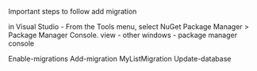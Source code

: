 
Important steps to follow add migration

in Visual Studio  - From the Tools menu, select NuGet Package Manager > Package Manager Console.
view - other windows - package manager console

Enable-migrations
Add-migration MyListMigration
Update-database


